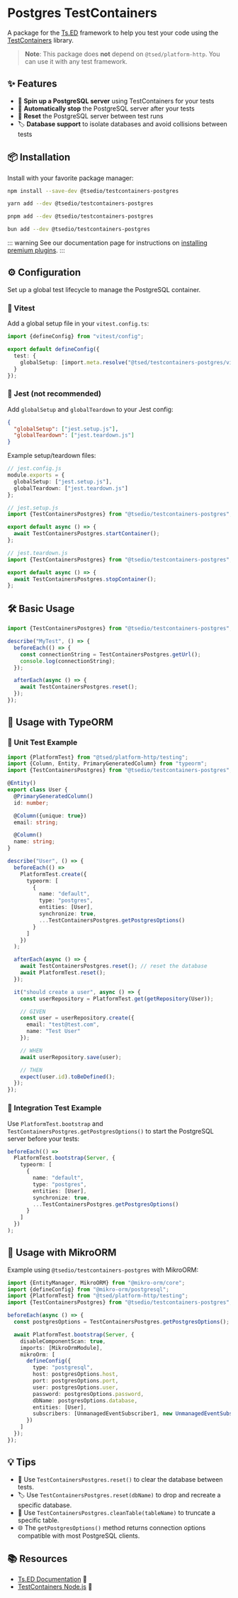 # Postgres TestContainers

A package for the [Ts.ED](https://tsed.dev/) framework to help you test your code using
the [TestContainers](https://node.testcontainers.org/) library.

> **Note**: This package does **not** depend on `@tsed/platform-http`. You can use it with any test framework.

## ✨ Features

- 🚀 **Spin up a PostgreSQL server** using TestContainers for your tests
- 🛑 **Automatically stop** the PostgreSQL server after your tests
- 🔄 **Reset** the PostgreSQL server between test runs
- 🏷️ **Database support** to isolate databases and avoid collisions between tests

## 📦 Installation

Install with your favorite package manager:

```sh npm
npm install --save-dev @tsedio/testcontainers-postgres
```

```sh yarn
yarn add --dev @tsedio/testcontainers-postgres
```

```sh pnpm
pnpm add --dev @tsedio/testcontainers-postgres
```

```sh bun
bun add --dev @tsedio/testcontainers-postgres
```

::: warning
See our documentation page for instructions
on [installing premium plugins](/plugins/premium/install-premium-plugins.md).
:::

## ⚙️ Configuration

Set up a global test lifecycle to manage the PostgreSQL container.

### 🧪 Vitest

Add a global setup file in your `vitest.config.ts`:

```ts
import {defineConfig} from "vitest/config";

export default defineConfig({
  test: {
    globalSetup: [import.meta.resolve("@tsed/testcontainers-postgres/vitest/setup")]
  }
});
```

### 🧪 Jest (not recommended)

Add `globalSetup` and `globalTeardown` to your Jest config:

```json
{
  "globalSetup": ["jest.setup.js"],
  "globalTeardown": ["jest.teardown.js"]
}
```

Example setup/teardown files:

```ts
// jest.config.js
module.exports = {
  globalSetup: ["jest.setup.js"],
  globalTeardown: ["jest.teardown.js"]
};

// jest.setup.js
import {TestContainersPostgres} from "@tsedio/testcontainers-postgres";

export default async () => {
  await TestContainersPostgres.startContainer();
};

// jest.teardown.js
import {TestContainersPostgres} from "@tsedio/testcontainers-postgres";

export default async () => {
  await TestContainersPostgres.stopContainer();
};
```

## 🛠️ Basic Usage

```ts
import {TestContainersPostgres} from "@tsedio/testcontainers-postgres";

describe("MyTest", () => {
  beforeEach(() => {
    const connectionString = TestContainersPostgres.getUrl();
    console.log(connectionString);
  });

  afterEach(async () => {
    await TestContainersPostgres.reset();
  });
});
```

## 🤝 Usage with TypeORM

### 🧩 Unit Test Example

```ts
import {PlatformTest} from "@tsed/platform-http/testing";
import {Column, Entity, PrimaryGeneratedColumn} from "typeorm";
import {TestContainersPostgres} from "@tsedio/testcontainers-postgres";

@Entity()
export class User {
  @PrimaryGeneratedColumn()
  id: number;

  @Column({unique: true})
  email: string;

  @Column()
  name: string;
}

describe("User", () => {
  beforeEach(() =>
    PlatformTest.create({
      typeorm: [
        {
          name: "default",
          type: "postgres",
          entities: [User],
          synchronize: true,
          ...TestContainersPostgres.getPostgresOptions()
        }
      ]
    })
  );

  afterEach(async () => {
    await TestContainersPostgres.reset(); // reset the database
    await PlatformTest.reset();
  });

  it("should create a user", async () => {
    const userRepository = PlatformTest.get(getRepository(User));

    // GIVEN
    const user = userRepository.create({
      email: "test@test.com",
      name: "Test User"
    });

    // WHEN
    await userRepository.save(user);

    // THEN
    expect(user.id).toBeDefined();
  });
});
```

### 🔗 Integration Test Example

Use `PlatformTest.bootstrap` and `TestContainersPostgres.getPostgresOptions()` to start the PostgreSQL server before
your tests:

```ts
beforeEach(() =>
  PlatformTest.bootstrap(Server, {
    typeorm: [
      {
        name: "default",
        type: "postgres",
        entities: [User],
        synchronize: true,
        ...TestContainersPostgres.getPostgresOptions()
      }
    ]
  })
);
```

## 🔄 Usage with MikroORM

Example using `@tsedio/testcontainers-postgres` with MikroORM:

```ts
import {EntityManager, MikroORM} from "@mikro-orm/core";
import {defineConfig} from "@mikro-orm/postgresql";
import {PlatformTest} from "@tsed/platform-http/testing";
import {TestContainersPostgres} from "@tsedio/testcontainers-postgres";

beforeEach(async () => {
  const postgresOptions = TestContainersPostgres.getPostgresOptions();

  await PlatformTest.bootstrap(Server, {
    disableComponentScan: true,
    imports: [MikroOrmModule],
    mikroOrm: [
      defineConfig({
        type: "postgresql",
        host: postgresOptions.host,
        port: postgresOptions.port,
        user: postgresOptions.user,
        password: postgresOptions.password,
        dbName: postgresOptions.database,
        entities: [User],
        subscribers: [UnmanagedEventSubscriber1, new UnmanagedEventSubscriber2()]
      })
    ]
  });
});
```

## 💡 Tips

- 🧹 Use `TestContainersPostgres.reset()` to clear the database between tests.
- 🏷️ Use `TestContainersPostgres.reset(dbName)` to drop and recreate a specific database.
- 🧼 Use `TestContainersPostgres.cleanTable(tableName)` to truncate a specific table.
- 🌐 The `getPostgresOptions()` method returns connection options compatible with most PostgreSQL clients.

## 📚 Resources

- [Ts.ED Documentation](https://tsed.dev/) 📖
- [TestContainers Node.js](https://node.testcontainers.org/) 🐳
